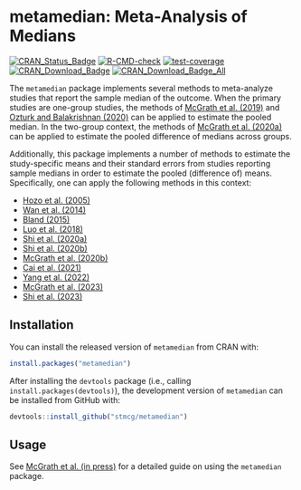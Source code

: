 
<!-- README.md is generated from README.Rmd. Please edit that file -->

# metamedian: Meta-Analysis of Medians

[![CRAN_Status_Badge](https://badges.cranchecks.info/worst/metamedian.svg)](https://cran.r-project.org/package=metamedian)
[![R-CMD-check](https://github.com/stmcg/metamedian/actions/workflows/R-CMD-check.yaml/badge.svg)](https://github.com/stmcg/metamedian/actions/workflows/R-CMD-check.yaml)
[![test-coverage](https://github.com/stmcg/metamedian/actions/workflows/test-coverage.yaml/badge.svg)](https://github.com/stmcg/metamedian/actions/workflows/test-coverage.yaml)
[![CRAN_Download_Badge](https://cranlogs.r-pkg.org/badges/metamedian)](https://www.r-pkg.org/pkg/metamedian)
[![CRAN_Download_Badge_All](https://cranlogs.r-pkg.org/badges/grand-total/metamedian)](https://www.r-pkg.org/pkg/metamedian)

The `metamedian` package implements several methods to meta-analyze
studies that report the sample median of the outcome. When the primary
studies are one-group studies, the methods of [McGrath et
al. (2019)](https://doi.org/10.1002/sim.8013) and [Ozturk and
Balakrishnan (2020)](https://doi.org/10.1002/sim.8738) can be applied to
estimate the pooled median. In the two-group context, the methods of
[McGrath et al. (2020a)](https://doi.org/10.1002/bimj.201900036) can be
applied to estimate the pooled difference of medians across groups.

Additionally, this package implements a number of methods to estimate
the study-specific means and their standard errors from studies
reporting sample medians in order to estimate the pooled (difference of)
means. Specifically, one can apply the following methods in this
context:

- [Hozo et
  al. (2005)](https://bmcmedresmethodol.biomedcentral.com/articles/10.1186/1471-2288-5-13)
- [Wan et
  al. (2014)](https://bmcmedresmethodol.biomedcentral.com/articles/10.1186/1471-2288-14-135)
- [Bland
  (2015)](https://lifescienceglobal.com/pms/index.php/ijsmr/article/view/2688)
- [Luo et al. (2018)](https://doi.org/10.1177/0962280216669183)
- [Shi et al. (2020a)](https://doi.org/10.1002/jrsm.1429)
- [Shi et
  al. (2020b)](https://www.intlpress.com/site/pub/pages/journals/items/sii/content/vols/0013/0004/a009/)
- [McGrath et al. (2020b)](https://doi.org/10.1177/0962280219889080)
- [Cai et al. (2021)](https://doi.org/10.1177/09622802211047348)
- [Yang et
  al. (2022)](https://www.tandfonline.com/doi/full/10.1080/02664763.2021.1967890)
- [McGrath et al. (2023)](https://doi.org/10.1177/09622802221139233)
- [Shi et al. (2023)](https://doi.org/10.1177/09622802231172043)

## Installation

You can install the released version of `metamedian` from CRAN with:

``` r
install.packages("metamedian")
```

After installing the `devtools` package (i.e., calling
`install.packages(devtools)`), the development version of `metamedian`
can be installed from GitHub with:

``` r
devtools::install_github("stmcg/metamedian")
```

## Usage

See [McGrath et al. (in press)](https://doi.org/10.1002/jrsm.1686) for a
detailed guide on using the `metamedian` package.
